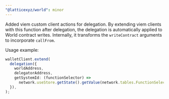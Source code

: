 ```yaml
---
"@latticexyz/world": minor
---
```


Added viem custom client actions for delegation. By extending viem clients with this function after delegation, the delegation is automatically applied to World contract writes. Internally, it transforms the `writeContract` arguments to incorporate `callFrom`.

Usage example:

```ts
walletClient.extend(
  delegation({
    worldAddress,
    delegatorAddress,
    getSystemId: (functionSelector) =>
      network.useStore.getState().getValue(network.tables.FunctionSelectors, { functionSelector })!.systemId,
  }),
);
```
